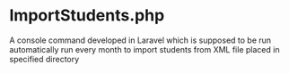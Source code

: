 # ImportStudents.php
A console command developed in Laravel which is supposed to be run automatically run every month to import students from XML file placed in specified directory

